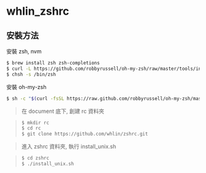 # whlin_zshrc

##  安裝方法

安裝 zsh, nvm 

```sh
$ brew install zsh zsh-completions
$ curl -L https://github.com/robbyrussell/oh-my-zsh/raw/master/tools/install.sh | sh
$ chsh -s /bin/zsh
```

安裝 oh-my-zsh

```sh
$ sh -c "$(curl -fsSL https://raw.github.com/robbyrussell/oh-my-zsh/master/tools/install.sh)"
```

>在 document 底下, 創建 rc 資料夾

>```sh
>$ mkdir rc
>$ cd rc
>$ git clone https://github.com/whlin/zshrc.git
>```

>進入 zshrc 資料夾, 執行 install_unix.sh

>```sh
>$ cd zshrc
>$ ./install_unix.sh
>```
